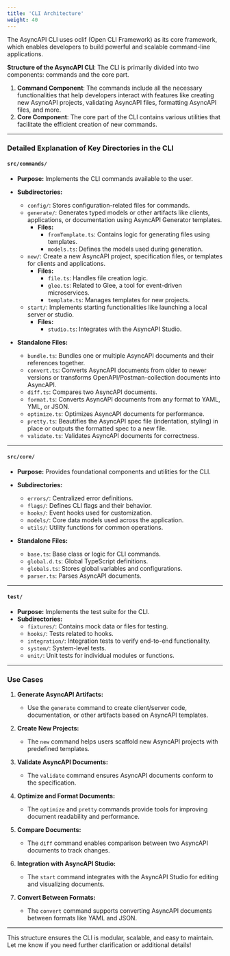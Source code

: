```yaml
---
title: 'CLI Architecture'
weight: 40
---
```


The AsyncAPI CLI uses oclif (Open CLI Framework) as its core framework, which enables developers to build powerful and scalable command-line applications.

**Structure of the AsyncAPI CLI**: The CLI is primarily divided into two components: commands and the core part.

1. **Command Component**: The commands include all the necessary functionalities that help developers interact with features like creating new AsyncAPI projects, validating AsyncAPI files, formatting AsyncAPI files, and more.  
2. **Core Component**: The core part of the CLI contains various utilities that facilitate the efficient creation of new commands.

---

### **Detailed Explanation of Key Directories in the CLI**

#### **`src/commands/`**
- **Purpose:** Implements the CLI commands available to the user.
- **Subdirectories:**
  - `config/`: Stores configuration-related files for commands.
  - `generate/`: Generates typed models or other artifacts like clients, applications, or documentation using AsyncAPI Generator templates.
    - **Files:**
      - `fromTemplate.ts`: Contains logic for generating files using templates.
      - `models.ts`: Defines the models used during generation.
  - `new/`: Create a new AsyncAPI project, specification files, or templates for clients and applications.
    - **Files:**
      - `file.ts`: Handles file creation logic.
      - `glee.ts`: Related to Glee, a tool for event-driven microservices.
      - `template.ts`: Manages templates for new projects.
  - `start/`: Implements starting functionalities like launching a local server or studio.
    - **Files:**
      - `studio.ts`: Integrates with the AsyncAPI Studio.

- **Standalone Files:**
  - `bundle.ts`: Bundles one or multiple AsyncAPI documents and their references together.
  - `convert.ts`: Converts AsyncAPI documents from older to newer versions or transforms OpenAPI/Postman-collection documents into AsyncAPI.
  - `diff.ts`: Compares two AsyncAPI documents.
  - `format.ts`: Converts AsyncAPI documents from any format to YAML, YML, or JSON.
  - `optimize.ts`: Optimizes AsyncAPI documents for performance.
  - `pretty.ts`: Beautifies the AsyncAPI spec file (indentation, styling) in place or outputs the formatted spec to a new file.
  - `validate.ts`: Validates AsyncAPI documents for correctness.

---

#### **`src/core/`**
- **Purpose:** Provides foundational components and utilities for the CLI.
- **Subdirectories:**
  - `errors/`: Centralized error definitions.
  - `flags/`: Defines CLI flags and their behavior.
  - `hooks/`: Event hooks used for customization.
  - `models/`: Core data models used across the application.
  - `utils/`: Utility functions for common operations.

- **Standalone Files:**
  - `base.ts`: Base class or logic for CLI commands.
  - `global.d.ts`: Global TypeScript definitions.
  - `globals.ts`: Stores global variables and configurations.
  - `parser.ts`: Parses AsyncAPI documents.

---

#### **`test/`**
- **Purpose:** Implements the test suite for the CLI.
- **Subdirectories:**
  - `fixtures/`: Contains mock data or files for testing.
  - `hooks/`: Tests related to hooks.
  - `integration/`: Integration tests to verify end-to-end functionality.
  - `system/`: System-level tests.
  - `unit/`: Unit tests for individual modules or functions.

---

### **Use Cases**

1. **Generate AsyncAPI Artifacts:**
   - Use the `generate` command to create client/server code, documentation, or other artifacts based on AsyncAPI templates.

2. **Create New Projects:**
   - The `new` command helps users scaffold new AsyncAPI projects with predefined templates.

3. **Validate AsyncAPI Documents:**
   - The `validate` command ensures AsyncAPI documents conform to the specification.

4. **Optimize and Format Documents:**
   - The `optimize` and `pretty` commands provide tools for improving document readability and performance.

5. **Compare Documents:**
   - The `diff` command enables comparison between two AsyncAPI documents to track changes.

6. **Integration with AsyncAPI Studio:**
   - The `start` command integrates with the AsyncAPI Studio for editing and visualizing documents.

7. **Convert Between Formats:**
   - The `convert` command supports converting AsyncAPI documents between formats like YAML and JSON.

---

This structure ensures the CLI is modular, scalable, and easy to maintain. Let me know if you need further clarification or additional details!